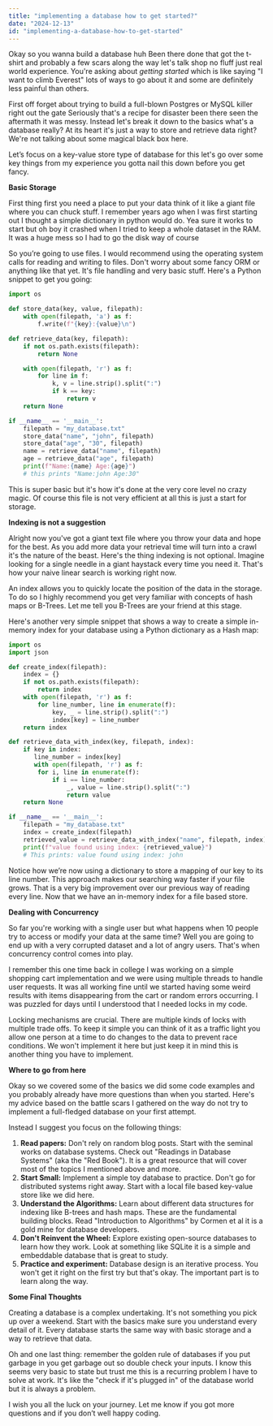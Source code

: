 ```yaml
---
title: "implementing a database how to get started?"
date: "2024-12-13"
id: "implementing-a-database-how-to-get-started"
---
```


Okay so you wanna build a database huh Been there done that got the t-shirt and probably a few scars along the way let's talk shop no fluff just real world experience. You're asking about *getting started* which is like saying "I want to climb Everest" lots of ways to go about it and some are definitely less painful than others.

First off forget about trying to build a full-blown Postgres or MySQL killer right out the gate Seriously that's a recipe for disaster been there seen the aftermath it was messy. Instead let's break it down to the basics what's a database really? At its heart it's just a way to store and retrieve data right? We're not talking about some magical black box here.

Let’s focus on a key-value store type of database for this let's go over some key things from my experience you gotta nail this down before you get fancy.

**Basic Storage**

First thing first you need a place to put your data think of it like a giant file where you can chuck stuff. I remember years ago when I was first starting out I thought a simple dictionary in python would do. Yea sure it works to start but oh boy it crashed when I tried to keep a whole dataset in the RAM. It was a huge mess so I had to go the disk way of course

So you’re going to use files. I would recommend using the operating system calls for reading and writing to files. Don't worry about some fancy ORM or anything like that yet. It's file handling and very basic stuff. Here's a Python snippet to get you going:

```python
import os

def store_data(key, value, filepath):
    with open(filepath, 'a') as f:
        f.write(f"{key}:{value}\n")

def retrieve_data(key, filepath):
    if not os.path.exists(filepath):
        return None

    with open(filepath, 'r') as f:
        for line in f:
            k, v = line.strip().split(":")
            if k == key:
                return v
    return None

if __name__ == '__main__':
    filepath = "my_database.txt"
    store_data("name", "john", filepath)
    store_data("age", "30", filepath)
    name = retrieve_data("name", filepath)
    age = retrieve_data("age", filepath)
    print(f"Name:{name} Age:{age}")
    # this prints "Name:john Age:30"
```

This is super basic but it's how it's done at the very core level no crazy magic. Of course this file is not very efficient at all this is just a start for storage.

**Indexing is not a suggestion**

Alright now you've got a giant text file where you throw your data and hope for the best. As you add more data your retrieval time will turn into a crawl it's the nature of the beast. Here's the thing indexing is not optional. Imagine looking for a single needle in a giant haystack every time you need it. That's how your naive linear search is working right now.

An index allows you to quickly locate the position of the data in the storage. To do so I highly recommend you get very familiar with concepts of hash maps or B-Trees. Let me tell you B-Trees are your friend at this stage.

Here's another very simple snippet that shows a way to create a simple in-memory index for your database using a Python dictionary as a Hash map:

```python
import os
import json

def create_index(filepath):
    index = {}
    if not os.path.exists(filepath):
        return index
    with open(filepath, 'r') as f:
        for line_number, line in enumerate(f):
            key, _ = line.strip().split(":")
            index[key] = line_number
    return index

def retrieve_data_with_index(key, filepath, index):
    if key in index:
       line_number = index[key]
       with open(filepath, 'r') as f:
        for i, line in enumerate(f):
            if i == line_number:
                _, value = line.strip().split(":")
                return value
    return None

if __name__ == '__main__':
    filepath = "my_database.txt"
    index = create_index(filepath)
    retrieved_value = retrieve_data_with_index("name", filepath, index)
    print(f"value found using index: {retrieved_value}")
    # This prints: value found using index: john
```

Notice how we’re now using a dictionary to store a mapping of our key to its line number. This approach makes our searching way faster if your file grows. That is a very big improvement over our previous way of reading every line. Now that we have an in-memory index for a file based store.

**Dealing with Concurrency**

So far you're working with a single user but what happens when 10 people try to access or modify your data at the same time? Well you are going to end up with a very corrupted dataset and a lot of angry users. That's when concurrency control comes into play.

I remember this one time back in college I was working on a simple shopping cart implementation and we were using multiple threads to handle user requests. It was all working fine until we started having some weird results with items disappearing from the cart or random errors occurring. I was puzzled for days until I understood that I needed locks in my code.

Locking mechanisms are crucial. There are multiple kinds of locks with multiple trade offs. To keep it simple you can think of it as a traffic light you allow one person at a time to do changes to the data to prevent race conditions. We won't implement it here but just keep it in mind this is another thing you have to implement.

**Where to go from here**

Okay so we covered some of the basics we did some code examples and you probably already have more questions than when you started. Here's my advice based on the battle scars I gathered on the way do not try to implement a full-fledged database on your first attempt.

Instead I suggest you focus on the following things:

1.  **Read papers:** Don't rely on random blog posts. Start with the seminal works on database systems. Check out "Readings in Database Systems" (aka the "Red Book"). It is a great resource that will cover most of the topics I mentioned above and more.
2.  **Start Small:** Implement a simple toy database to practice. Don't go for distributed systems right away. Start with a local file based key-value store like we did here.
3.  **Understand the Algorithms:** Learn about different data structures for indexing like B-trees and hash maps. These are the fundamental building blocks. Read "Introduction to Algorithms" by Cormen et al it is a gold mine for database developers.
4.  **Don't Reinvent the Wheel:** Explore existing open-source databases to learn how they work. Look at something like SQLite it is a simple and embeddable database that is great to study.
5.  **Practice and experiment:** Database design is an iterative process. You won't get it right on the first try but that's okay. The important part is to learn along the way.

**Some Final Thoughts**

Creating a database is a complex undertaking. It's not something you pick up over a weekend. Start with the basics make sure you understand every detail of it. Every database starts the same way with basic storage and a way to retrieve that data.

Oh and one last thing: remember the golden rule of databases if you put garbage in you get garbage out so double check your inputs. I know this seems very basic to state but trust me this is a recurring problem I have to solve at work. It's like the "check if it's plugged in" of the database world but it is always a problem.

I wish you all the luck on your journey. Let me know if you got more questions and if you don’t well happy coding.
